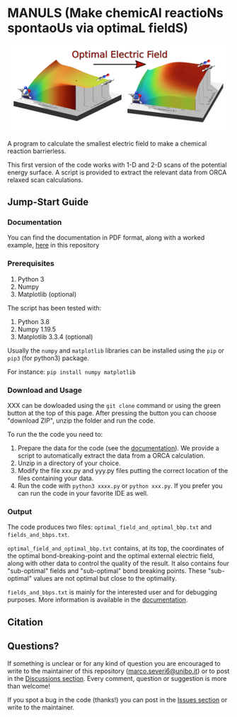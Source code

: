 # MANULS (Make chemicAl reactioNs spontaoUs via optimaL fieldS)


<div align="center">
<img src="./MANULS_logo_small.png" alt="MANULS_logo" width="1500">
</div>


A program to calculate the smallest electric field to make a chemical reaction barrierless.

This first version of the code works with 1-D and  2-D scans of the potential energy surface. A script is provided to extract the relevant data from ORCA relaxed scan calculations.

## Jump-Start Guide 

### Documentation

You can find the documentation in PDF format, along with a worked example, [here](https://github.com/MSeveri96/MANULS/MANULS_documentaton.pdf) in this repository 

### Prerequisites

1. Python 3
2. Numpy
3. Matplotlib (optional)

The script has been tested with:
1. Python 3.8
2. Numpy 1.19.5
3. Matplotlib 3.3.4 (optional)

Usually the `numpy` and `matplotlib` libraries can be installed using the `pip` or `pip3` (for python3) package. 

For instance: `pip install numpy matplotlib`

### Download and Usage

XXX can be dowloaded using the `git clone` command or using the green button at the top of this page. After pressing the button you can choose "download ZIP", unzip the folder and run the code.

To run the the code you need to:
1. Prepare the data for the code (see the [documentation](https://github.com/MSeveri96/Optimal-external-electric-field/blob/main/Documentation/README.md)). We provide a script to automatically extract the data from a ORCA calculation.
2. Unzip in a directory of your choice.
3. Modify the file xxx.py and yyy.py files putting the correct location of the files containing your data.
4. Run the code with `python3 xxxx.py` or `python xxx.py`. If you prefer you can run the code in your favorite IDE as well.

### Output
 
 The code produces two files: `optimal_field_and_optimal_bbp.txt` and `fields_and_bbps.txt`.
 
 `optimal_field_and_optimal_bbp.txt` contains, at its top, the coordinates of the optimal bond-breaking-point and the optimal external electric field, along with other data to control the quality of the result. It also contains four "sub-optimal" fields and "sub-optimal" bond breaking points. These "sub-optimal" values are not optimal but close to the optimality. 
 
 `fields_and_bbps.txt` is mainly for the interested user and for debugging purposes. More information is available in the [documentation](https://github.com/MSeveri96/Optimal-external-electric-field/blob/main/Documentation/README.md).
 
 

## Citation

## Questions?

If something is unclear or for any kind of question you are encouraged to write to the maintainer of this repository (marco.severi6@unibo.it) or to post in the [Discussions section](https://github.com/MSeveri96/PALLAS/discussions). Every comment, question or suggestion is more than welcome!

If you spot a bug in the code (thanks!) you can post in the [Issues section](https://github.com/MSeveri96/PALLAS/issues) or write to the maintainer.
